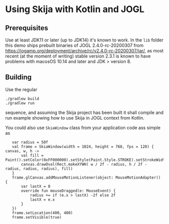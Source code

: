 # Using Skija with Kotlin and JOGL

## Prerequisites

Use at least JDK11 or later (up to JDK14) it's known to work. In the `lib` folder this demo
ships prebuilt binaries of JOGL 2.4.0-rc-20200307 from https://jogamp.org/deployment/archive/rc/v2.4.0-rc-20200307/jar/,
as most recent (at the moment of writing) stable version 2.3.1 is known to have problems with macosOS 10.14 and later and JDK > version 8.

## Building

Use the regular

    ./gradlew build
    ./gradlew run

 sequence, and assuming the Skija project has been built it shall compile and run example
 showing how to use Skija in JOGL context from Kotlin.

 You could also use `SkiaWindow` class from your application code ass simple as

 ```$kotlin
    var radius = 50f
    val frame = SkiaWindow(width = 1024, height = 768, fps = 120) { canvas, w, h ->
        val fill = Paint().setColor(0xFF000000).setStyle(Paint.Style.STROKE).setStrokeWidth(4f)
        canvas.drawOval(Rect.makeXYWH( w / 2f - radius, h / 2f - radius, radius, radius), fill)
    }
    frame.glCanvas.addMouseMotionListener(object: MouseMotionAdapter() {
        var lastX = 0
        override fun mouseDragged(e: MouseEvent) {
            radius += if (e.x > lastX) -2f else 2f
            lastX = e.x
        }
    })
    frame.setLocation(400, 400)
    frame.setVisible(true)
```

